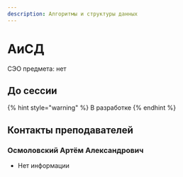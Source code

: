 ```yaml
---
description: Алгоритмы и структуры данных
---
```


# АиСД

СЭО предмета: нет

## До сессии

{% hint style="warning" %}
В разработке
{% endhint %}

## Контакты преподавателей

### Осмоловский Артём Александрович

* Нет информации
